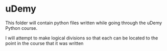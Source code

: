 # uDemy

This folder will contain python files written while going through the uDemy Python course.

I will attempt to make logical divisions so that each can be located to the point in the course that it was written